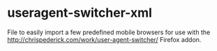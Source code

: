 useragent-switcher-xml
======================

File to easily import a few predefined mobile browsers for use with the http://chrispederick.com/work/user-agent-switcher/ Firefox addon.
